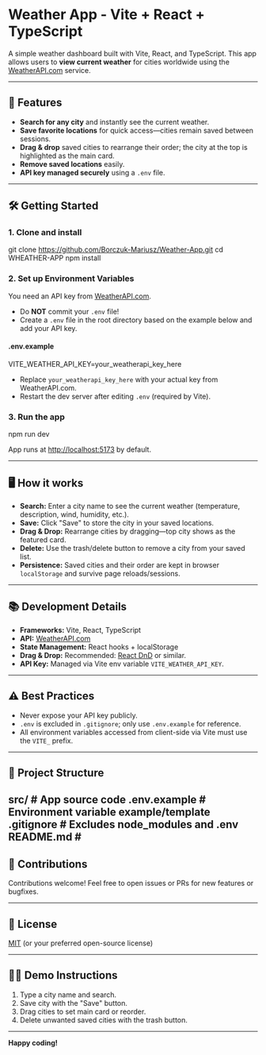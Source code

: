 # Weather App - Vite + React + TypeScript

A simple weather dashboard built with Vite, React, and TypeScript. This app allows users to **view current weather** for cities worldwide using the [WeatherAPI.com](https://www.weatherapi.com/) service.

---

## 🚀 Features

- **Search for any city** and instantly see the current weather.
- **Save favorite locations** for quick access—cities remain saved between sessions.
- **Drag & drop** saved cities to rearrange their order; the city at the top is highlighted as the main card.
- **Remove saved locations** easily.
- **API key managed securely** using a `.env` file.

---

## 🛠️ Getting Started

### 1. Clone and install

git clone https://github.com/Borczuk-Mariusz/Weather-App.git
cd WHEATHER-APP
npm install

### 2. Set up Environment Variables

You need an API key from [WeatherAPI.com](https://www.weatherapi.com/).

- Do **NOT** commit your `.env` file!
- Create a `.env` file in the root directory based on the example below and add your API key.

#### .env.example
VITE_WEATHER_API_KEY=your_weatherapi_key_here

- Replace `your_weatherapi_key_here` with your actual key from WeatherAPI.com.
- Restart the dev server after editing `.env` (required by Vite).

### 3. Run the app

npm run dev

App runs at [http://localhost:5173](http://localhost:5173) by default.

---

## 🖥️ How it works

- **Search:** Enter a city name to see the current weather (temperature, description, wind, humidity, etc.).
- **Save:** Click "Save" to store the city in your saved locations.
- **Drag & Drop:** Rearrange cities by dragging—top city shows as the featured card.
- **Delete:** Use the trash/delete button to remove a city from your saved list.
- **Persistence:** Saved cities and their order are kept in browser `localStorage` and survive page reloads/sessions.

---

## 📚 Development Details

- **Frameworks:** Vite, React, TypeScript
- **API:** [WeatherAPI.com](https://www.weatherapi.com/)
- **State Management:** React hooks + localStorage
- **Drag & Drop:** Recommended: [React DnD](https://react-dnd.github.io/react-dnd/about) or similar.
- **API Key:** Managed via Vite env variable `VITE_WEATHER_API_KEY`.

---

## ⚠️ Best Practices

- Never expose your API key publicly.
- `.env` is excluded in `.gitignore`; only use `.env.example` for reference.
- All environment variables accessed from client-side via Vite must use the `VITE_` prefix.

---

## 📂 Project Structure


src/ # App source code
.env.example # Environment variable example/template
.gitignore # Excludes node_modules and .env
README.md # 
---

## 🙌 Contributions

Contributions welcome! Feel free to open issues or PRs for new features or bugfixes.

---

## 📝 License

[MIT](LICENSE) (or your preferred open-source license)

---

## 🧑‍💻 Demo Instructions

1. Type a city name and search.
2. Save city with the "Save" button.
3. Drag cities to set main card or reorder.
4. Delete unwanted saved cities with the trash button.

---

**Happy coding!**


